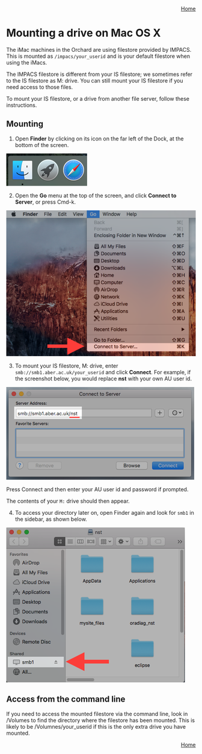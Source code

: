 <p align="right">
<a href="../README.md">Home</a>
</p>

# Mounting a drive on Mac OS X
The iMac machines in the Orchard are using filestore provided by IMPACS. This is mounted as `/impacs/your_userid` and is your default filestore when using the iMacs. 

The IMPACS filestore is different from your IS filestore; we sometimes refer to the IS filestore as M: drive.  You can still mount your IS filestore  if you need access to those files. 

To mount your IS filestore, or a drive from another file server, follow these instructions. 

## Mounting 
1. Open **Finder** by clicking on its icon on the far left of the
Dock, at the bottom of the screen.
 
  ![Dock](images/mdrive-1.png)
  
2. Open the **Go** menu at the top of the screen, and click **Connect
to Server**, or press Cmd-k. 

  ![Go Menu Dropdown](images/mdrive-2.png)

3. To mount your IS filestore, M: drive, enter `smb://smb1.aber.ac.uk/your_userid` and click **Connect**.  For example, if the screenshot below, you would replace **nst** with your own AU user id.  

  ![Prompt for mounting a drive](images/mdrive-3.png)
  
Press Connect and then enter your AU user id and password if prompted. 

The contents of your `M:` drive should then appear.


4. To access your directory later on, open Finder again and look for
`smb1` in the sidebar, as shown below. 

  ![Finder side menu](images/mdrive-4.png)
    
  
## Access from the command line
If you need to access the mounted filestore via the command line, look in /Volumes to find the directory where the filestore has been mounted. This is likely to be /Volumnes/your_userid if this is the only extra drive you have mounted. 
  
<p align="right">
<a href="../README.md">Home</a>
</p>